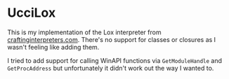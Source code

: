 # UcciLox

This is my implementation of the Lox interpreter from [craftinginterpreters.com](https://craftinginterpreters.com).
There's no support for classes or closures as I wasn't feeling like adding them.

I tried to add support for calling WinAPI functions via `GetModuleHandle` and `GetProcAddress` but unfortunately it didn't work out the way I wanted to.
